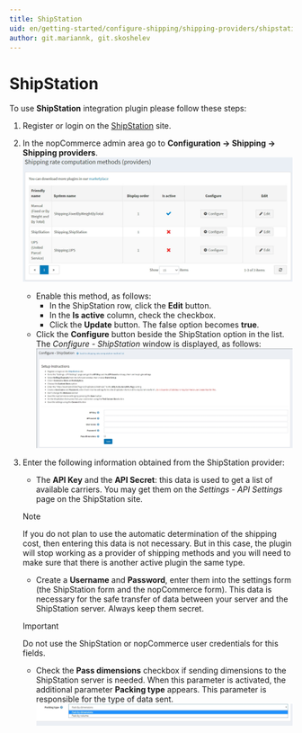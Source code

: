 ```yaml
---
title: ShipStation
uid: en/getting-started/configure-shipping/shipping-providers/shipstation
author: git.mariannk, git.skoshelev
---
```


# ShipStation

To use **ShipStation** integration plugin please follow these steps:

1. Register or login on the [ShipStation](https://www.shipstation.com/?ref=partner-nopcommerce&utm_campaign=partner-referrals&utm_source=nopcommerce&utm_medium=partner-referral) site.
1. In the nopCommerce admin area go to **Configuration → Shipping → Shipping providers**. 
![Shipping rate methods](_static/shipstation/shipping-rate-methods.jpg)
    * Enable this method, as follows:
        * In the ShipStation row, click the **Edit** button.
        * In the **Is active** column, check the checkbox.
        * Click the **Update** button. The false option becomes **true**.
    * Click the **Configure** button beside the ShipStation option in the list. The *Configure - ShipStation* window is displayed, as follows: ![Configure page](_static/shipstation/shipstation-configure.jpg)
1. Enter the following information obtained from the ShipStation provider:
    * The **API Key** and the **API Secret**: this data is used to get a list of available carriers. You may get them on the *Settings - API Settings* page on the ShipStation site.
    > [!Note]
    > If you do not plan to use the automatic determination of the shipping cost, then entering this data is not necessary.
    > But in this case, the plugin will stop working as a provider of shipping methods and you will need to make sure that there is another active plugin the same type.

    * Create a **Username** and **Password**, enter them into the settings form (the ShipStation form and the nopCommerce form). This data is necessary for the safe transfer of data between your server and the ShipStation server. Always keep them secret.

    > [!Important] 
    > Do not use the ShipStation or nopCommerce user credentials for this fields.

    * Check the **Pass dimensions** checkbox if sending dimensions to the ShipStation server is needed. When this parameter is activated, the additional parameter **Packing type** appears. This parameter is responsible for the type of data sent. ![Packing type](_static/shipstation/packing-type.jpg)
